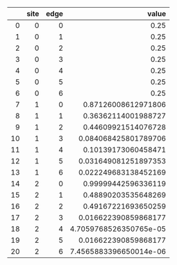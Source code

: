 |    |   site |   edge |                  value |
|---:|-------:|-------:|-----------------------:|
|  0 |      0 |      0 | 0.25                   |
|  1 |      0 |      1 | 0.25                   |
|  2 |      0 |      2 | 0.25                   |
|  3 |      0 |      3 | 0.25                   |
|  4 |      0 |      4 | 0.25                   |
|  5 |      0 |      5 | 0.25                   |
|  6 |      0 |      6 | 0.25                   |
|  7 |      1 |      0 | 0.87126008612971806    |
|  8 |      1 |      1 | 0.36362114001988727    |
|  9 |      1 |      2 | 0.44609921514076728    |
| 10 |      1 |      3 | 0.084068425801789706   |
| 11 |      1 |      4 | 0.10139173060458471    |
| 12 |      1 |      5 | 0.031649081251897353   |
| 13 |      1 |      6 | 0.022249683138452169   |
| 14 |      2 |      0 | 0.99999442596336119    |
| 15 |      2 |      1 | 0.48890203535648269    |
| 16 |      2 |      2 | 0.49167221693650259    |
| 17 |      2 |      3 | 0.016622390859868177   |
| 18 |      2 |      4 | 4.7059768526350765e-05 |
| 19 |      2 |      5 | 0.016622390859868177   |
| 20 |      2 |      6 | 7.4565883396650014e-06 |
